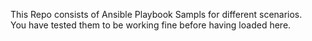 This Repo consists of Ansible Playbook Sampls for different scenarios.</br>
You have tested them to be working fine before having loaded here.
